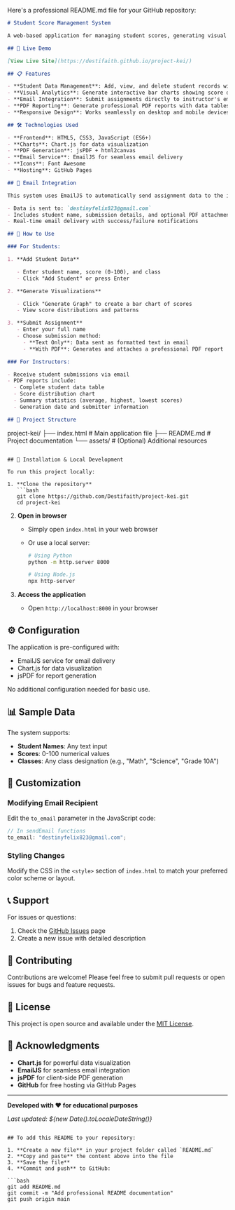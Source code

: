 Here's a professional README.md file for your GitHub repository:

```markdown
# Student Score Management System

A web-based application for managing student scores, generating visual charts, and submitting assignments via email.

## 🚀 Live Demo

[View Live Site](https://destifaith.github.io/project-kei/)

## 📋 Features

- **Student Data Management**: Add, view, and delete student records with names, scores, and classes
- **Visual Analytics**: Generate interactive bar charts showing score distributions
- **Email Integration**: Submit assignments directly to instructor's email
- **PDF Reporting**: Generate professional PDF reports with data tables and charts
- **Responsive Design**: Works seamlessly on desktop and mobile devices

## 🛠️ Technologies Used

- **Frontend**: HTML5, CSS3, JavaScript (ES6+)
- **Charts**: Chart.js for data visualization
- **PDF Generation**: jsPDF + html2canvas
- **Email Service**: EmailJS for seamless email delivery
- **Icons**: Font Awesome
- **Hosting**: GitHub Pages

## 📧 Email Integration

This system uses EmailJS to automatically send assignment data to the instructor. When students submit their work:

- Data is sent to: `destinyfelix823@gmail.com`
- Includes student name, submission details, and optional PDF attachments
- Real-time email delivery with success/failure notifications

## 🎯 How to Use

### For Students:

1. **Add Student Data**

   - Enter student name, score (0-100), and class
   - Click "Add Student" or press Enter

2. **Generate Visualizations**

   - Click "Generate Graph" to create a bar chart of scores
   - View score distributions and patterns

3. **Submit Assignment**
   - Enter your full name
   - Choose submission method:
     - **Text Only**: Data sent as formatted text in email
     - **With PDF**: Generates and attaches a professional PDF report

### For Instructors:

- Receive student submissions via email
- PDF reports include:
  - Complete student data table
  - Score distribution chart
  - Summary statistics (average, highest, lowest scores)
  - Generation date and submitter information

## 📁 Project Structure
```

project-kei/
├── index.html # Main application file
├── README.md # Project documentation
└── assets/ # (Optional) Additional resources

````

## 🚀 Installation & Local Development

To run this project locally:

1. **Clone the repository**
   ```bash
   git clone https://github.com/Destifaith/project-kei.git
   cd project-kei
````

2. **Open in browser**

   - Simply open `index.html` in your web browser
   - Or use a local server:

     ```bash
     # Using Python
     python -m http.server 8000

     # Using Node.js
     npx http-server
     ```

3. **Access the application**
   - Open `http://localhost:8000` in your browser

## ⚙️ Configuration

The application is pre-configured with:

- EmailJS service for email delivery
- Chart.js for data visualization
- jsPDF for report generation

No additional configuration needed for basic use.

## 📊 Sample Data

The system supports:

- **Student Names**: Any text input
- **Scores**: 0-100 numerical values
- **Classes**: Any class designation (e.g., "Math", "Science", "Grade 10A")

## 🔧 Customization

### Modifying Email Recipient

Edit the `to_email` parameter in the JavaScript code:

```javascript
// In sendEmail functions
to_email: "destinyfelix823@gmail.com";
```

### Styling Changes

Modify the CSS in the `<style>` section of `index.html` to match your preferred color scheme or layout.

## 📞 Support

For issues or questions:

1. Check the [GitHub Issues](https://github.com/Destifaith/project-kei/issues) page
2. Create a new issue with detailed description

## 🤝 Contributing

Contributions are welcome! Please feel free to submit pull requests or open issues for bugs and feature requests.

## 📄 License

This project is open source and available under the [MIT License](LICENSE).

## 🙏 Acknowledgments

- **Chart.js** for powerful data visualization
- **EmailJS** for seamless email integration
- **jsPDF** for client-side PDF generation
- **GitHub** for free hosting via GitHub Pages

---

**Developed with ❤️ for educational purposes**

_Last updated: ${new Date().toLocaleDateString()}_

````

## To add this README to your repository:

1. **Create a new file** in your project folder called `README.md`
2. **Copy and paste** the content above into the file
3. **Save the file**
4. **Commit and push** to GitHub:

```bash
git add README.md
git commit -m "Add professional README documentation"
git push origin main
````
